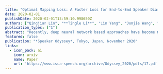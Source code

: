 ```yaml
---
title: "Optimal Mapping Loss: A Faster Loss for End-to-End Speaker Diarization"
date: 2020-02-01
publishDate: 2020-02-01T13:59:10.998650Z
authors: ["Qingjian Lin", "**Tingle Li**", "Lin Yang", "Junjie Wang", "Ming Li"]
publication_types: ["1"]
abstract: "Recently, deep neural network based approaches have become more and more popular among modules of speaker diarization such as voice activity detection, speaker embedding extraction and clustering. However, end-to-end speaker diarization training still remains as a challenging task, partly due to difficult loss design for the speaker-label ambiguity problem. The permutation-invariant training (PIT) loss could be a possible solution, but its time complexity is O(T*N*N!), where T and N denote the duration and the number of speakers in audios. In this paper, we investigate improvement on the PIT loss and further propose a novel optimal mapping loss, which directly computes the best matches between the output speakers and the target speakers through the Hungarian algorithm. Our proposed loss successfully reduces the time complexity to O(T*N^2) + O(N^3), meanwhile keeping the same performance as PIT loss."
featured: false
publication: "*Speaker Odyssey*, Tokyo, Japan, November 2020"
links:
  - icon_pack: ai
    icon: arxiv
    name: Paper
    url: 'https://www.isca-speech.org/archive/Odyssey_2020/pdfs/17.pdf'
---
```


